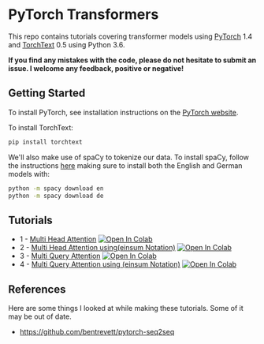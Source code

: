 # PyTorch Transformers

This repo contains tutorials covering transformer models using [PyTorch](https://github.com/pytorch/pytorch) 1.4 and [TorchText](https://github.com/pytorch/text) 0.5 using Python 3.6.

**If you find any mistakes with the code, please do not hesitate to submit an issue. I welcome any feedback, positive or negative!**

## Getting Started

To install PyTorch, see installation instructions on the [PyTorch website](pytorch.org).

To install TorchText:

``` bash
pip install torchtext
```

We'll also make use of spaCy to tokenize our data. To install spaCy, follow the instructions [here](https://spacy.io/usage/) making sure to install both the English and German models with:

``` bash
python -m spacy download en
python -m spacy download de
```

## Tutorials

* 1 - [Multi Head Attention](https://github.com/M-e-r-c-u-r-y/pytorch-transformers/blob/master/Attention%20is%20All%20You%20Need.ipynb) [![Open In Colab](https://colab.research.google.com/assets/colab-badge.svg)](https://colab.research.google.com/github/M-e-r-c-u-r-y/pytorch-transformers/blob/master/Attention%20is%20All%20You%20Need.ipynb)
* 2 - [Multi Head Attention using(einsum Notation)](https://github.com/M-e-r-c-u-r-y/pytorch-transformers/blob/master/Attention%20is%20All%20You%20Need(einsum%20Notation).ipynb) [![Open In Colab](https://colab.research.google.com/assets/colab-badge.svg)](https://colab.research.google.com/github/M-e-r-c-u-r-y/pytorch-transformers/blob/master/Attention%20is%20All%20You%20Need(einsum%20Notation).ipynb)
* 3 - [Multi Query Attention](https://github.com/M-e-r-c-u-r-y/pytorch-transformers/blob/master/Multi%20Query%20Attention.ipynb) [![Open In Colab](https://colab.research.google.com/assets/colab-badge.svg)](https://colab.research.google.com/github/M-e-r-c-u-r-y/pytorch-transformers/blob/master/Multi%20Query%20Attention.ipynb)
* 4 - [Multi Query Attention using (einsum Notation)](https://github.com/M-e-r-c-u-r-y/pytorch-transformers/blob/master/Multi%20Query%20Attention%20using%20(einsum%20Notation).ipynb) [![Open In Colab](https://colab.research.google.com/assets/colab-badge.svg)](https://colab.research.google.com/github/M-e-r-c-u-r-y/pytorch-transformers/blob/master/Multi%20Query%20Attention%20using%20(einsum%20Notation).ipynb)
## References

Here are some things I looked at while making these tutorials. Some of it may be out of date.

- https://github.com/bentrevett/pytorch-seq2seq
